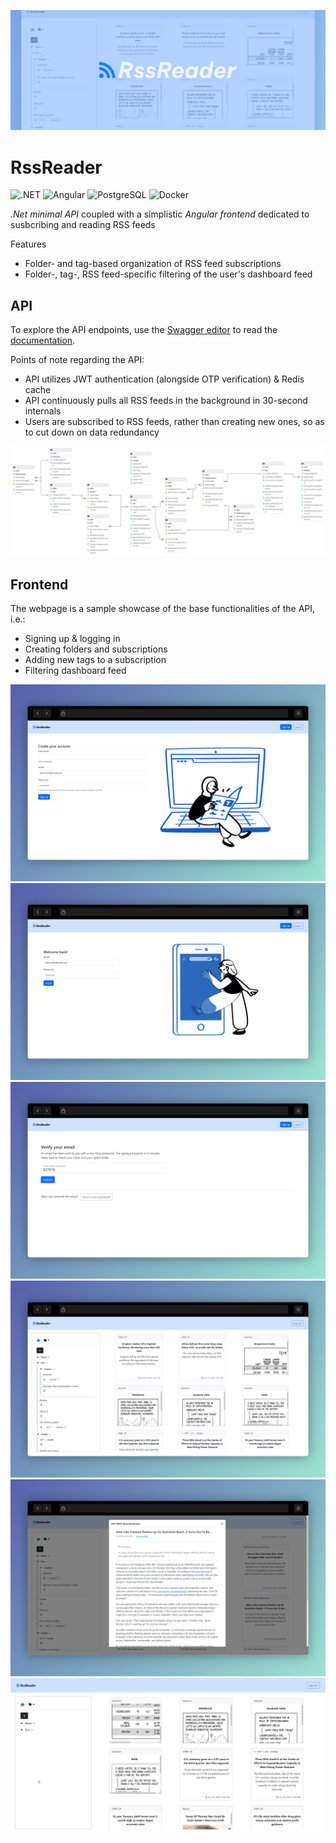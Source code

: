![](<Misc/showcase/intro.png>)
# RssReader
![.NET](https://img.shields.io/badge/.NET-512BD4?style=flat&logo=.net&logoColor=white) ![Angular](https://img.shields.io/badge/Angular-0F0F11?style=flat&logo=angular&logoColor=white) ![PostgreSQL](https://img.shields.io/badge/PostgreSQL-4169E1?style=flat&logo=postgresql&logoColor=white) ![Docker](https://img.shields.io/badge/Docker-2496ED?style=flat&logo=docker&logoColor=white)

_.Net minimal API_ coupled with a simplistic _Angular frontend_ dedicated to susbcribing and reading RSS feeds

Features
- Folder- and tag-based organization of RSS feed subscriptions
- Folder-, tag-, RSS feed-specific filtering of the user's dashboard feed

## API
To explore the API endpoints, use the [Swagger editor](https://editor.swagger.io/) to read the [documentation](Misc/api-documentation.json).

Points of note regarding the API:
- API utilizes JWT authentication (alongside OTP verification) & Redis cache
- API continuously pulls all RSS feeds in the background in 30-second internals
- Users are subscribed to RSS feeds, rather than creating new ones, so as to cut down on data redundancy

![Database ERD schema](Misc/db-schema.png)

## Frontend
The webpage is a sample showcase of the base functionalities of the API, i.e.:
- Signing up & logging in
- Creating folders and subscriptions
- Adding new tags to a subscription
- Filtering dashboard feed

![Sign up page](Misc/showcase/signup-view.png "Sign up page") ![Login page](Misc/showcase/login-view.png "Login page")
![Email verification page](Misc/showcase/emailotp-view.png "Email verification page") 
![Dashboard page](Misc/showcase/homepage-view.png "Dashboard page") ![Feed item view](Misc/showcase/feeditem-view.png "Feed item view")
![Showcase of adding a new folder and feed subscription](Misc/showcase/addfeed-action.gif "Showcase of adding a new folder and feed subscription")
